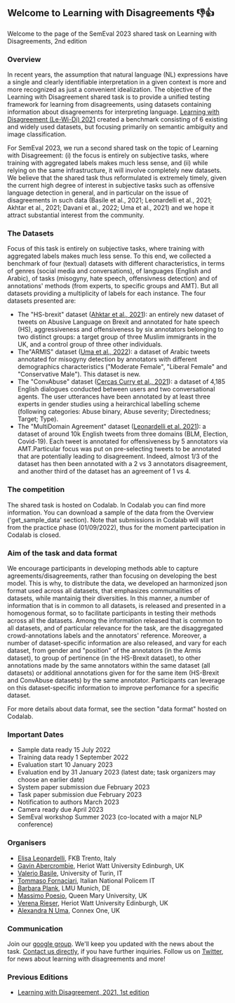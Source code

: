 ## Welcome to Learning with Disagreements 👎👍

Welcome to the page of the SemEval 2023 shared task on Learning with Disagreements, 2nd edition 


### Overview

In recent years, the assumption that natural language (NL) expressions have a single and clearly identifiable interpretation in a given context is more and more recognized as just a convenient idealization. The objective of the Learning with Disagreement shared task is to provide a unified testing framework for learning from disagreements, using datasets containing information about disagreements for interpreting language. [Learning with Disagreement (Le-Wi-Di) 2021](https://sites.google.com/view/semeval2021-task12)  created a benchmark consisting of 6 existing and widely used datasets, but focusing primarily on semantic ambiguity and image classification. 

For SemEval 2023, we run a second shared task on the topic of Learning with Disagreement: (i) the focus is entirely on subjective tasks, where training with aggregated labels makes much less sense, and (ii) while relying on the same infrastructure, it will involve completely new datasets. We believe that the shared task thus reformulated is extremely timely, given the current high degree of interest in subjective tasks such as offensive language detection in general, and in particular on the issue of disagreements in such data (Basile et al., 2021; Leonardelli et al., 2021; Akhtar et al., 2021; Davani et al., 2022; Uma et al., 2021) and we hope it attract substantial interest from the community.

### The Datasets
Focus of this task is entirely on subjective tasks, where training with aggregated labels makes much less sense. To this end, we collected a benchmark of four (textual) datasets with different characteristics, in terms of genres (social media and conversations), of languages (English and Arabic), of tasks (misogyny, hate speech, offensivness detection) and of annotations' methods (from experts, to specific groups and AMT). But all datasets providing a multiplicity of labels for each instance. 
The four datasets presented are:

- The "HS-brexit" dataset ([Ahktar et al., 2021](https://arxiv.org/abs/2106.15896)): an entirely new dataset of tweets on Abusive Language on Brexit and annotated for hate speech (HS), aggressiveness and offensiveness by six annotators belonging to two distinct groups: a target group of three Muslim immigrants in the UK, and a control group of three other individuals.
- The"ARMIS" dataset ([Uma et al., 2022](https://www.ncbi.nlm.nih.gov/pmc/articles/PMC9012579/)): a dataset of Arabic tweets annotated for misogyny detection by annotators with different demographics characteristics ("Moderate Female", "Liberal Female" and "Conservative Male"). This dataset is new.
- The "ConvAbuse" dataset ([Cercas Curry et al., 2021](https://aclanthology.org/2021.emnlp-main.587/)): a dataset of 4,185 English dialogues conducted between users and two conversational agents. The user utterances have been annotated by at least three experts in gender studies using a heirarchical labelling scheme (following categories: Abuse binary, Abuse severity; Directedness; Target; Type).
- The "MultiDomain Agreement" dataset ([Leonardelli et al. 2021](https://aclanthology.org/2021.emnlp-main.822/)): a dataset of around 10k English tweets from three domains (BLM, Election, Covid-19). Each tweet is annotated for offensiveness by 5 annotators via AMT.Particular focus was put on pre-selecting tweets to be annotated that are potentially leading to disagreement. Indeed, almost 1/3 of the dataset has then been annotated with a 2 vs 3 annotators disagreement, and another third of the dataset has an agreement of 1 vs 4.

### The competition
The shared task is hosted on Codalab. In Codalab you can find more information. You can download a sample of the data from the Overview ('get_sample_data' section).
Note that submissions in Codalab will start from the practice phase (01/09/2022), thus for the moment partecipation in Codalab is closed. 

### Aim of the task and data format
We encourage participants in developing methods able to capture agreements/disagreements, rather than focusing on developing the best model. This is why, to distribute the data, we developed an harmonized json format used across all datasets, that emphasizes communalities of datasets, while mantainig their diversities. In this manner, a number of information that is in common to all datasets, is released and presented in a homogenous format, so to facilitate participants in testing their methods across all the datasets.
Among the information released that is common to all datasets, and of particular relevance for the task, are the disaggregated crowd-annotations labels and the annotators' reference. Moreover, a number of dataset-specific information are also released, and vary for each dataset, from gender and "position" of the annotators (in the Armis dataset), to group of pertinence (in the HS-Brexit dataset), to other annotations made by the same annotators within the same dataset (all datasets) or additional annotations given for for the same item (HS-Brexit and ConvAbuse datasets) by the same annotator. Participants can leverage on this dataset-specific information to improve perfomance for a specific dataset. 

For more details about data format, see the section "data format" hosted on Codalab.

### Important Dates
- Sample data ready 15 July 2022
- Training data ready 1 September 2022
- Evaluation start 10 January 2023
- Evaluation end by 31 January 2023 (latest date; task organizers may choose an earlier date)
- System paper submission due February 2023
- Task paper submission due February 2023
- Notification to authors March 2023
- Camera ready due April 2023
- SemEval workshop Summer 2023 (co-located with a major NLP conference)

### Organisers
- [Elisa Leonardelli](https://dh.fbk.eu/author/elisa/), FKB Trento, Italy
- [Gavin Abercrombie](https://gavinabercrombie.github.io/), Heriot Watt University Edinburgh, UK
- [Valerio Basile](https://valeriobasile.github.io/), University of Turin, IT
- [Tommaso Fornaciari](https://fornaciari.netlify.app/), Italian National Policem IT
- [Barbara Plank](https://bplank.github.io/), LMU Munich, DE
- [Massimo Poesio](https://sites.google.com/view/massimo-poesio), Queen Mary University, UK
- [Verena Rieser](https://sites.google.com/site/verenateresarieser/home), Heriot Watt University Edinburgh, UK
- [Alexandra N Uma](https://www.semanticscholar.org/author/Alexandra-Uma/51229008), Connex One, UK

### Communication

Join our [google group](https://groups.google.com/g/le-wi-di-semeval2023_participants). We'll keep you updated with the news about the task.
[Contact us directly](mailto:le-wi-di-semeval2023_contactus@googlegroups.com), if you have further inquiries.
Follow us on [Twitter](https://twitter.com/LeWiDi_Sem2023), for news about learning with disagreements and more!

### Previous Editions 

- [Learning with Disagreement, 2021, 1st edition](https://sites.google.com/view/semeval2021-task12) 
